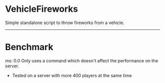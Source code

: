 # VehicleFireworks
Simple standalone script to throw fireworks from a vehicle.

----------------------------------------------------------------------------

# Benchmark
ms: 0.0
Only uses a command which doesn't affect the performance on the server.

- Tested on a server with more 400 players at the same time
